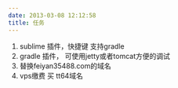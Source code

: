 ```yaml
---
date: 2013-03-08 12:12:58
title: 任务
---
```



 1. sublime 插件，快捷键 支持gradle
 2. gradle 插件， 可使用jetty或者tomcat方便的调试
 3. 替换feiyan35488.com的域名
 4. vps缴费 买 tt64域名